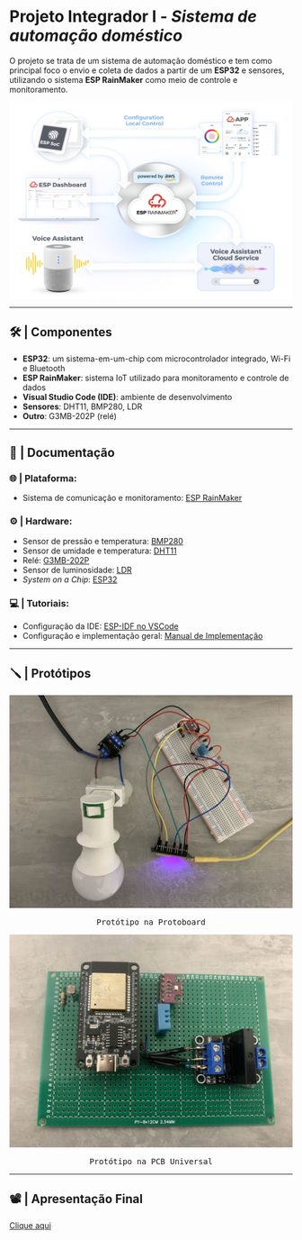 # Projeto Integrador I - _Sistema de automação doméstico_

O projeto se trata de um sistema de automação doméstico e tem como principal foco o envio e coleta de dados a partir de um **ESP32** e sensores, utilizando o sistema **ESP RainMaker** como meio de controle e monitoramento.

<div align="center">
  </p>
    <img src = "img/rainmaker-acrhitecture.png"  width="600" height="350" align = center>
  </p>
</div>

---

## 🛠️ | Componentes

- **ESP32**: um sistema-em-um-chip com microcontrolador integrado, Wi-Fi e Bluetooth
- **ESP RainMaker**: sistema IoT utilizado para monitoramento e controle de dados
- **Visual Studio Code (IDE)**: ambiente de desenvolvimento
- **Sensores**: DHT11, BMP280, LDR
- **Outro**: G3MB-202P (relé)

---

## 📖 | Documentação

### 🌐 | Plataforma:
- Sistema de comunicação e monitoramento: [ESP RainMaker](ESPRainMaker.md)
  
### ⚙️ | Hardware:
- Sensor de pressão e temperatura: [BMP280](BMP280.md)
- Sensor de umidade e temperatura: [DHT11](DHT11.md)
- Relé: [G3MB-202P](G3MB-202P.md)
- Sensor de luminosidade: [LDR](LDR.md)
- *System on a Chip*: [ESP32](ESP32.md)

### 💻 | Tutoriais:
- Configuração da IDE: [ESP-IDF no VSCode](IDECONFIG.md)
- Configuração e implementação geral: [Manual de Implementação](MANUAL.md)

---

## 🪛 | Protótipos

<kbd>
  <img src = "img/prototipo.jpg">
</p>
  <p align = center>
    Protótipo na Protoboard
  </p>
</kbd>

<kbd>
  <img src = "img/prototipo_pcb.jpg">
</p>
  <p align = center>
    Protótipo na PCB Universal
  </p>
</kbd>

---

## 📽️ | Apresentação Final

[Clique aqui](https://drive.google.com/file/d/1EHT3dIhuk52Il3clyIuTFqCIpXvBGXvd/view?usp=sharing)
